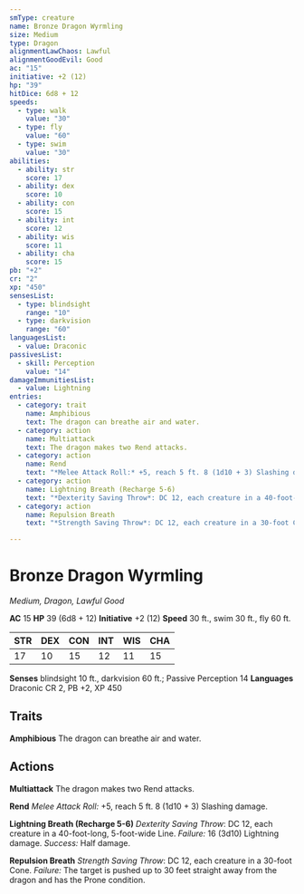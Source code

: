 ```yaml
---
smType: creature
name: Bronze Dragon Wyrmling
size: Medium
type: Dragon
alignmentLawChaos: Lawful
alignmentGoodEvil: Good
ac: "15"
initiative: +2 (12)
hp: "39"
hitDice: 6d8 + 12
speeds:
  - type: walk
    value: "30"
  - type: fly
    value: "60"
  - type: swim
    value: "30"
abilities:
  - ability: str
    score: 17
  - ability: dex
    score: 10
  - ability: con
    score: 15
  - ability: int
    score: 12
  - ability: wis
    score: 11
  - ability: cha
    score: 15
pb: "+2"
cr: "2"
xp: "450"
sensesList:
  - type: blindsight
    range: "10"
  - type: darkvision
    range: "60"
languagesList:
  - value: Draconic
passivesList:
  - skill: Perception
    value: "14"
damageImmunitiesList:
  - value: Lightning
entries:
  - category: trait
    name: Amphibious
    text: The dragon can breathe air and water.
  - category: action
    name: Multiattack
    text: The dragon makes two Rend attacks.
  - category: action
    name: Rend
    text: "*Melee Attack Roll:* +5, reach 5 ft. 8 (1d10 + 3) Slashing damage."
  - category: action
    name: Lightning Breath (Recharge 5-6)
    text: "*Dexterity Saving Throw*: DC 12, each creature in a 40-foot-long, 5-foot-wide Line. *Failure:*  16 (3d10) Lightning damage. *Success:*  Half damage."
  - category: action
    name: Repulsion Breath
    text: "*Strength Saving Throw*: DC 12, each creature in a 30-foot Cone. *Failure:*  The target is pushed up to 30 feet straight away from the dragon and has the Prone condition."

---
```


# Bronze Dragon Wyrmling
*Medium, Dragon, Lawful Good*

**AC** 15
**HP** 39 (6d8 + 12)
**Initiative** +2 (12)
**Speed** 30 ft., swim 30 ft., fly 60 ft.

| STR | DEX | CON | INT | WIS | CHA |
| --- | --- | --- | --- | --- | --- |
| 17 | 10 | 15 | 12 | 11 | 15 |

**Senses** blindsight 10 ft., darkvision 60 ft.; Passive Perception 14
**Languages** Draconic
CR 2, PB +2, XP 450

## Traits

**Amphibious**
The dragon can breathe air and water.

## Actions

**Multiattack**
The dragon makes two Rend attacks.

**Rend**
*Melee Attack Roll:* +5, reach 5 ft. 8 (1d10 + 3) Slashing damage.

**Lightning Breath (Recharge 5-6)**
*Dexterity Saving Throw*: DC 12, each creature in a 40-foot-long, 5-foot-wide Line. *Failure:*  16 (3d10) Lightning damage. *Success:*  Half damage.

**Repulsion Breath**
*Strength Saving Throw*: DC 12, each creature in a 30-foot Cone. *Failure:*  The target is pushed up to 30 feet straight away from the dragon and has the Prone condition.
